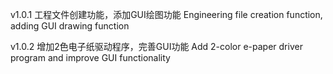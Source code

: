 v1.0.1
  工程文件创建功能，添加GUI绘图功能
  Engineering file creation function, adding GUI drawing function

v1.0.2
增加2色电子纸驱动程序，完善GUI功能
Add 2-color e-paper driver program and improve GUI functionality
